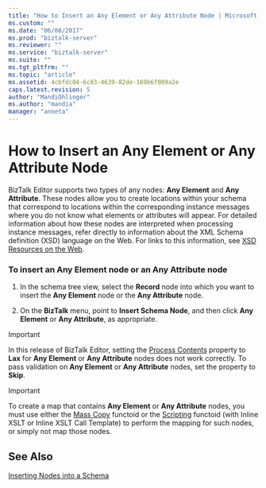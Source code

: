 ```yaml
---
title: "How to Insert an Any Element or Any Attribute Node | Microsoft Docs"
ms.custom: ""
ms.date: "06/08/2017"
ms.prod: "biztalk-server"
ms.reviewer: ""
ms.service: "biztalk-server"
ms.suite: ""
ms.tgt_pltfrm: ""
ms.topic: "article"
ms.assetid: 4cbfdc04-6c83-4639-82de-169b6f009a2e
caps.latest.revision: 5
author: "MandiOhlinger"
ms.author: "mandia"
manager: "anneta"
---
```

# How to Insert an Any Element or Any Attribute Node
BizTalk Editor supports two types of any nodes: **Any Element** and **Any Attribute**. These nodes allow you to create locations within your schema that correspond to locations within the corresponding instance messages where you do not know what elements or attributes will appear. For detailed information about how these nodes are interpreted when processing instance messages, refer directly to information about the XML Schema definition (XSD) language on the Web. For links to this information, see [XSD Resources on the Web](../core/xsd-resources-on-the-web.md).  
  
### To insert an Any Element node or an Any Attribute node  
  
1.  In the schema tree view, select the **Record** node into which you want to insert the **Any Element** node or the **Any Attribute** node.  
  
2.  On the **BizTalk** menu, point to **Insert Schema Node**, and then click **Any Element** or **Any Attribute**, as appropriate.  
  
> [!IMPORTANT]
>  In this release of BizTalk Editor, setting the [Process Contents](../core/process-contents-node-property-of-all-schemas.md) property to **Lax** for **Any Element** or **Any Attribute** nodes does not work correctly. To pass validation on **Any Element** or **Any Attribute** nodes, set the property to **Skip**.  
  
> [!IMPORTANT]
>  To create a map that contains **Any Element** or **Any Attribute** nodes, you must use either the [Mass Copy](../core/mass-copy-functoid-reference.md) functoid or the [Scripting](../core/scripting-functoid-reference.md) functoid (with Inline XSLT or Inline XSLT Call Template) to perform the mapping for such nodes, or simply not map those nodes.  
  
## See Also  
 [Inserting Nodes into a Schema](../core/inserting-nodes-into-a-schema.md)